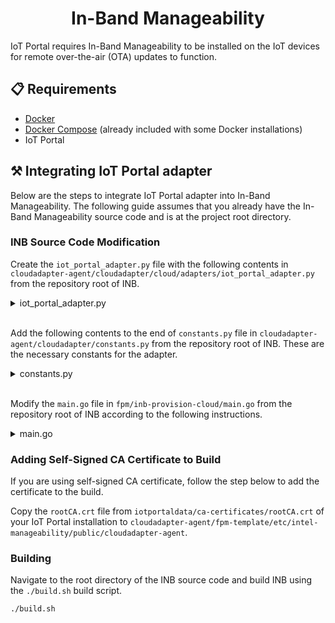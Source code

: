 <h1 align="center">
  In-Band Manageability
</h1>

IoT Portal requires In-Band Manageability to be installed on the IoT devices for remote over-the-air (OTA) updates to function.

## 📋 Requirements

- [Docker](https://www.docker.com/community-edition#/download)
- [Docker Compose](https://docs.docker.com/compose/install/) (already included with some Docker installations)
- IoT Portal

## ⚒️ Integrating IoT Portal adapter

Below are the steps to integrate IoT Portal adapter into In-Band Manageability. The following guide assumes that you already have the In-Band Manageability source code and is at the project root directory.

### INB Source Code Modification

Create the `iot_portal_adapter.py` file with the following contents in `cloudadapter-agent/cloudadapter/cloud/adapters/iot_portal_adapter.py` from the repository root of INB.
<details>
  <summary>iot_portal_adapter.py</summary>

```python
# -*- coding: utf-8 -*-
"""
Adapter for communication with the cloud agent on the device. It abstracts
creation of the cloud connection, termination, creating commands etc.

Connects to IoT Portal via the General Cloud MQTT client

@copyright: Copyright 2020 Intel Corporation All Rights Reserved.
@license: Intel, see licenses/LICENSE for more details.
"""

from cloudadapter.exceptions import AdapterConfigureError, ClientBuildError
from cloudadapter.constants import (IOT_PORTAL_MQTT_PORT,
                                    IOT_PORTAL_ENDPOINT,
                                    IOT_PORTAL_CACERT,
                                    ADAPTER_CONFIG_PATH)
from cloudadapter.cloud.cloud_builders import build_client_with_config
from cloudadapter.cloud.adapters.generic_adapter import GenericAdapter
from base64 import b64encode, b64decode
from hashlib import sha256
from future.moves.urllib.request import quote
from hmac import HMAC
from time import time, sleep
import requests
import json
import os
import logging

logger = logging.getLogger(__name__)


class IotPortalAdapter(GenericAdapter):

    def configure(self, unique_id, device_connection_key, device_unique_id):
        """Configure the IoT Portal adapter

        @param unique_id: (str) The user unique id
        @param device_connection_key: (str) The device connection key
        @param device_unique_id: (str) The device unique id
        @exception AdapterConfigureError: If configuration fails
        """
        hostname, device_unique_id, device_mqtt_password = self._retrieve_mqtt_credentials(unique_id,
                                                                                           device_connection_key,
                                                                                           device_unique_id)
        event_pub = "devices/{}/messages/events/".format(device_unique_id)
        config = {
            "mqtt": {
                "username": device_unique_id,
                "password": device_mqtt_password,
                "hostname": hostname,
                "client_id": device_unique_id,
                "port": IOT_PORTAL_MQTT_PORT
            },
            "proxy": {
                "auto": True
            },
            "tls": {
                "version": "TLSv1.2",
                "certificates": str(IOT_PORTAL_CACERT)
            },
            "event": {
                "pub": event_pub,
                "format": "{\"eventGeneric\": \"{value}\"}"
            },
            "telemetry": {
                "pub": event_pub,
                "format": "{\"{key}\": \"{value}\"}"
            },
            "attribute": {
                "pub": "devices/{}/properties/reported/".format(device_unique_id),
                "format": "{\"{key}\": \"{value}\"}"
            },
            "method": {
                "pub": "iotportal/{}/methods/res/{}".format(device_unique_id, "{request_id}"),
                "format": "",
                "sub": "iotportal/{}/methods/POST/#".format(device_unique_id),
                "parse": {
                    "single": {
                        "request_id": {
                            "regex": r"iotportal\/{}\/methods\/POST\/(\w+)\/([\w=?$]+)".format(device_unique_id),
                            "group": 2
                        },
                        "method": {
                            "regex": r"iotportal\/{}\/methods\/POST\/(\w+)\/([\w=?$]+)".format(device_unique_id),
                            "group": 1
                        },
                        "args": {
                            "path": ""
                        }
                    }
                }
            }
        }

        try:
            self._client = build_client_with_config(config)
        except ClientBuildError as e:
            raise AdapterConfigureError(str(e))

    def _retrieve_mqtt_credentials(self, unique_id, device_connection_key, existing_device_unique_id):
        """Retrieve the IoT Portal credentials associated to the device

        @param unique_id: (str) The user unique id
        @param device_connection_key: (str) The device connection key
        @param existing_device_unique_id: (str) The existing device unique id
        @return:           (tuple) The IoT Portal MQTT hostname, device unique id and device MQTT password
        """

        # Set up the initial HTTP request
        endpoint = "{}/api/devices/register".format(IOT_PORTAL_ENDPOINT)
        headers = {
            "Accept": "application/json",
            "Content-Type": "application/json; charset=utf-8",
            "Connection": "keep-alive",
            "UserAgent": "prov_device_client/1.0",
            "Authorization": "Bearer {}".format(device_connection_key),
        }

        if existing_device_unique_id:
            payload = {'unique_id': unique_id, 'device_unique_id': existing_device_unique_id}

            # Place a registration request for the device
            result = requests.post(endpoint, headers=headers, json=payload, verify=IOT_PORTAL_CACERT)
        else:
            payload = {'unique_id': unique_id}

            # Place a registration request for the device
            result = requests.post(endpoint, headers=headers, json=payload, verify=IOT_PORTAL_CACERT)
        data = result.json()

        # Get the device's assigned hub
        if result.ok:
            mqtt_endpoint = data.get("result").get("mqttEndpoint")
            device = data.get("result").get("device")
            device_unique_id = device.get("unique_id")
            device_mqtt_password = device.get("mqtt_password")
            return [mqtt_endpoint, device_unique_id, device_mqtt_password]
        else:
            error = "Ran into an error retrieving hostname: {} {}".format(
                result.status_code, result.text)
            raise AdapterConfigureError(error)
```
</details>
<br />

Add the following contents to the end of `constants.py` file in `cloudadapter-agent/cloudadapter/constants.py` from the repository root of INB. These are the necessary constants for the adapter.
<details>
  <summary>constants.py</summary>

```python
# ========== IoT Portal configuration constants


# The port to which the IntelMQTTClient should connect
IOT_PORTAL_MQTT_PORT = 8883

# Endpoint for device provisioning
IOT_PORTAL_ENDPOINT = "https://<your-portal-hostname>"

IOT_PORTAL_CACERT = INTEL_MANAGEABILITY_ETC_PATH_PREFIX / \
    'public' / 'cloudadapter-agent' / 'rootCA.crt'
```
</details>
<br />

Modify the `main.go` file in `fpm/inb-provision-cloud/main.go` from the repository root of INB according to the following instructions.
<details>
  <summary>main.go</summary>

Add the following additional functions into the `main.go` file:
```go
func configureIotPortal() string {
	println("\nConfiguring to use IoT Portal...")

	uniqueId := promptString("Please enter your unique ID:")
	deviceConnectionKey := promptString("Please enter the Device Connection Key:")
	deviceUniqueId := promptString("Please enter the Device Unique Id (if available):")

	return makeIotPortalJson(uniqueId, deviceConnectionKey, deviceUniqueId)
}

func makeIotPortalJson(uniqueId string, deviceConnectionKey string, deviceUniqueId string) string {
	return `{ "cloud": "iotportal", "config": { "unique_id": "` + uniqueId +
	`", "device_connection_key": "` + deviceConnectionKey +
	`", "device_unique_id": "` + deviceUniqueId + `" } }`
}
```

Modify the `setUpCloudCredentialDirectory` function in the `main.go` file to add an additional `case` for IoT Portal selection:
```go
 case "IoT Portal":
		cloudConfig = configureIotPortal()
```
</details>

### Adding Self-Signed CA Certificate to Build
If you are using self-signed CA certificate, follow the step below to add the certificate to the build.

Copy the `rootCA.crt` file from `iotportaldata/ca-certificates/rootCA.crt` of your IoT Portal installation to `cloudadapter-agent/fpm-template/etc/intel-manageability/public/cloudadapter-agent`.

### Building
Navigate to the root directory of the INB source code and build INB using the `./build.sh` build script.
```shell
./build.sh
```
